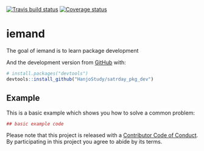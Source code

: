 [![Travis build status](https://travis-ci.org/HanjoStudy/satrday_pkg_dev.svg?branch=master)](https://travis-ci.org/HanjoStudy/satrday_pkg_dev)
[![Coverage status](https://codecov.io/gh/HanjoStudy/satrday_pkg_dev/branch/master/graph/badge.svg)](https://codecov.io/github/HanjoStudy/satrday_pkg_dev?branch=master)
# iemand

The goal of iemand is to learn package development

And the development version from [GitHub](https://github.com/) with:

``` r
# install.packages("devtools")
devtools::install_github("HanjoStudy/satrday_pkg_dev")
```
## Example

This is a basic example which shows you how to solve a common problem:

``` r
## basic example code
```
Please note that this project is released with a [Contributor Code of Conduct](CODE_OF_CONDUCT.md).
  By participating in this project you agree to abide by its terms.
